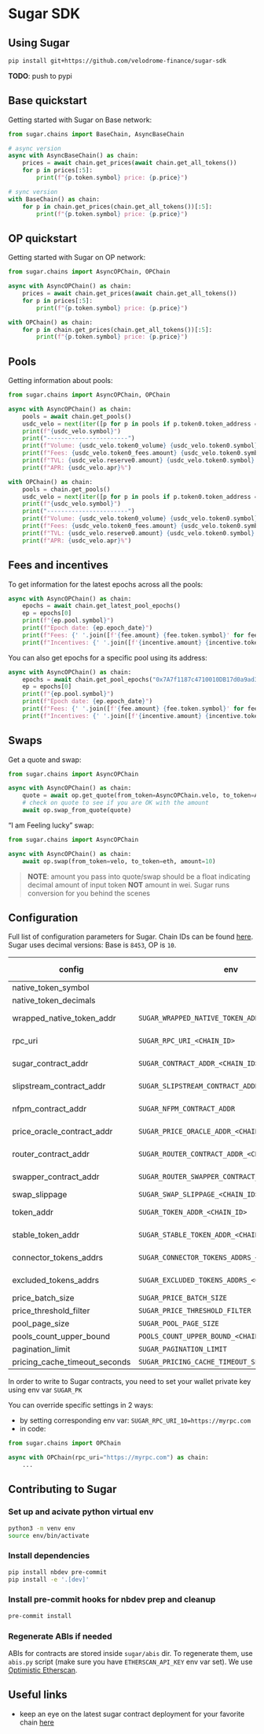 # Sugar SDK


<!-- WARNING: THIS FILE WAS AUTOGENERATED! DO NOT EDIT! -->

## Using Sugar

``` bash
pip install git+https://github.com/velodrome-finance/sugar-sdk
```

**TODO**: push to pypi

## Base quickstart

Getting started with Sugar on Base network:

``` python
from sugar.chains import BaseChain, AsyncBaseChain

# async version
async with AsyncBaseChain() as chain:
    prices = await chain.get_prices(await chain.get_all_tokens())
    for p in prices[:5]:
        print(f"{p.token.symbol} price: {p.price}")

# sync version
with BaseChain() as chain:
    for p in chain.get_prices(chain.get_all_tokens())[:5]:
        print(f"{p.token.symbol} price: {p.price}")
```

## OP quickstart

Getting started with Sugar on OP network:

``` python
from sugar.chains import AsyncOPChain, OPChain

async with AsyncOPChain() as chain:
    prices = await chain.get_prices(await chain.get_all_tokens())
    for p in prices[:5]:
        print(f"{p.token.symbol} price: {p.price}")

with OPChain() as chain:
    for p in chain.get_prices(chain.get_all_tokens())[:5]:
        print(f"{p.token.symbol} price: {p.price}")
```

## Pools

Getting information about pools:

``` python
from sugar.chains import AsyncOPChain, OPChain

async with AsyncOPChain() as chain:
    pools = await chain.get_pools()
    usdc_velo = next(iter([p for p in pools if p.token0.token_address == OPChain.usdc.token_address and p.token1.token_address == OPChain.velo.token_address]), None)
    print(f"{usdc_velo.symbol}")
    print("-----------------------")
    print(f"Volume: {usdc_velo.token0_volume} {usdc_velo.token0.symbol} | {usdc_velo.token1_volume} {usdc_velo.token1.symbol} | ${usdc_velo.volume}")
    print(f"Fees: {usdc_velo.token0_fees.amount} {usdc_velo.token0.symbol} | {usdc_velo.token1_fees.amount} {usdc_velo.token1.symbol} | ${usdc_velo.total_fees}")
    print(f"TVL: {usdc_velo.reserve0.amount} {usdc_velo.token0.symbol} | {usdc_velo.reserve1.amount} {usdc_velo.token1.symbol} | ${usdc_velo.tvl}")
    print(f"APR: {usdc_velo.apr}%")

with OPChain() as chain:
    pools = chain.get_pools()
    usdc_velo = next(iter([p for p in pools if p.token0.token_address == OPChain.usdc.token_address and p.token1.token_address == OPChain.velo.token_address]), None)
    print(f"{usdc_velo.symbol}")
    print("-----------------------")
    print(f"Volume: {usdc_velo.token0_volume} {usdc_velo.token0.symbol} | {usdc_velo.token1_volume} {usdc_velo.token1.symbol} | ${usdc_velo.volume}")
    print(f"Fees: {usdc_velo.token0_fees.amount} {usdc_velo.token0.symbol} | {usdc_velo.token1_fees.amount} {usdc_velo.token1.symbol} | ${usdc_velo.total_fees}")
    print(f"TVL: {usdc_velo.reserve0.amount} {usdc_velo.token0.symbol} | {usdc_velo.reserve1.amount} {usdc_velo.token1.symbol} | ${usdc_velo.tvl}")
    print(f"APR: {usdc_velo.apr}%")
```

## Fees and incentives

To get information for the latest epochs across all the pools:

``` python
async with AsyncOPChain() as chain:
    epochs = await chain.get_latest_pool_epochs()
    ep = epochs[0]
    print(f"{ep.pool.symbol}")
    print(f"Epoch date: {ep.epoch_date}")
    print(f"Fees: {' '.join([f'{fee.amount} {fee.token.symbol}' for fee in ep.fees])} {ep.total_fees}")
    print(f"Incentives: {' '.join([f'{incentive.amount} {incentive.token.symbol}' for incentive in ep.incentives])} {ep.total_incentives}")
```

You can also get epochs for a specific pool using its address:

``` python
async with AsyncOPChain() as chain:
    epochs = await chain.get_pool_epochs("0x7A7f1187c4710010DB17d0a9ad3fcE85e6ecD90a")
    ep = epochs[0]
    print(f"{ep.pool.symbol}")
    print(f"Epoch date: {ep.epoch_date}")
    print(f"Fees: {' '.join([f'{fee.amount} {fee.token.symbol}' for fee in ep.fees])} {ep.total_fees}")
    print(f"Incentives: {' '.join([f'{incentive.amount} {incentive.token.symbol}' for incentive in ep.incentives])} {ep.total_incentives}")
```

## Swaps

Get a quote and swap:

``` python
from sugar.chains import AsyncOPChain

async with AsyncOPChain() as chain:
    quote = await op.get_quote(from_token=AsyncOPChain.velo, to_token=AsyncOPChain.eth, amount=10)
    # check on quote to see if you are OK with the amount
    await op.swap_from_quote(quote)
```

“I am Feeling lucky” swap:

``` python
from sugar.chains import AsyncOPChain

async with AsyncOPChain() as chain:
    await op.swap(from_token=velo, to_token=eth, amount=10)
```

> **NOTE**: amount you pass into quote/swap should be a float indicating
> decimal amount of input token **NOT** amount in wei. Sugar runs
> conversion for you behind the scenes

## Configuration

Full list of configuration parameters for Sugar. Chain IDs can be found
[here](https://chainlist.org/). Sugar uses decimal versions: Base is
`8453`, OP is `10`.

| config | env | default value |
|----|----|----|
| native_token_symbol |  | ETH |
| native_token_decimals |  | 18 |
| wrapped_native_token_addr | `SUGAR_WRAPPED_NATIVE_TOKEN_ADDR_<CHAIN_ID>` | chain specific |
| rpc_uri | `SUGAR_RPC_URI_<CHAIN_ID>` | chain specific |
| sugar_contract_addr | `SUGAR_CONTRACT_ADDR_<CHAIN_ID>` | chain specific |
| slipstream_contract_addr | `SUGAR_SLIPSTREAM_CONTRACT_ADDR_<CHAIN_ID>` | chain specific |
| nfpm_contract_addr | `SUGAR_NFPM_CONTRACT_ADDR` | chain specific |
| price_oracle_contract_addr | `SUGAR_PRICE_ORACLE_ADDR_<CHAIN_ID>` | chain specific |
| router_contract_addr | `SUGAR_ROUTER_CONTRACT_ADDR_<CHAIN_ID>` | chain specific |
| swapper_contract_addr | `SUGAR_ROUTER_SWAPPER_CONTRACT_ADDR_<CHAIN_ID>` | chain specific |
| swap_slippage | `SUGAR_SWAP_SLIPPAGE_<CHAIN_ID>` | 0.01 |
| token_addr | `SUGAR_TOKEN_ADDR_<CHAIN_ID>` | chain specific |
| stable_token_addr | `SUGAR_STABLE_TOKEN_ADDR_<CHAIN_ID>` | chain specific |
| connector_tokens_addrs | `SUGAR_CONNECTOR_TOKENS_ADDRS_<CHAIN_ID>` | chain specific |
| excluded_tokens_addrs | `SUGAR_EXCLUDED_TOKENS_ADDRS_<CHAIN_ID>` | chain specific |
| price_batch_size | `SUGAR_PRICE_BATCH_SIZE` | 40 |
| price_threshold_filter | `SUGAR_PRICE_THRESHOLD_FILTER` | 10 |
| pool_page_size | `SUGAR_POOL_PAGE_SIZE` | 500 |
| pools_count_upper_bound | `POOLS_COUNT_UPPER_BOUND_<CHAIN_ID>` | 2500 |
| pagination_limit | `SUGAR_PAGINATION_LIMIT` | 2000 |
| pricing_cache_timeout_seconds | `SUGAR_PRICING_CACHE_TIMEOUT_SECONDS_<CHAIN_ID>` | 5 |

In order to write to Sugar contracts, you need to set your wallet
private key using env var `SUGAR_PK`

You can override specific settings in 2 ways:

- by setting corresponding env var: `SUGAR_RPC_URI_10=https://myrpc.com`
- in code:

``` python
from sugar.chains import OPChain

async with OPChain(rpc_uri="https://myrpc.com") as chain:
    ...
```

## Contributing to Sugar

### Set up and acivate python virtual env

``` bash
python3 -m venv env
source env/bin/activate
```

### Install dependencies

``` bash
pip install nbdev pre-commit
pip install -e '.[dev]'
```

### Install pre-commit hooks for nbdev prep and cleanup

``` bash
pre-commit install
```

### Regenerate ABIs if needed

ABIs for contracts are stored inside `sugar/abis` dir. To regenerate
them, use `abis.py` script (make sure you have `ETHERSCAN_API_KEY` env
var set). We use [Optimistic
Etherscan](https://optimistic.etherscan.io/).

## Useful links

- keep an eye on the latest sugar contract deployment for your favorite
  chain
  [here](https://github.com/velodrome-finance/sugar/tree/main/deployments)
